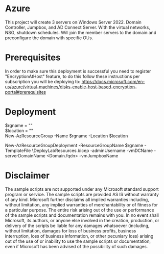 # Azure
This project will create 3 servers on Windows Server 2022.  Domain Controller, Jumpbox, and AD Connect Server.  With the virtual networks, NSG, shutdown schedules.  Will join the member servers to the domain and preconfigure the domain with specific OUs.

# Prerequisites
In order to make sure this deployment is successful you need to register "EncryptionAtHost" feature, to do this follow these instructions per subscription you will be deploying to: https://docs.microsoft.com/en-us/azure/virtual-machines/disks-enable-host-based-encryption-portal#prerequisites

# Deployment
$rgname = "<rg-name>" <br/>
$location = "<azure region name>"<br/>
New-AzResourceGroup -Name $rgname -Location $location

New-AzResourceGroupDeployment -ResourceGroupName $rgname -TemplateFile <path-to-template>\DeployLabResources.bicep -adminUsername <username> -vmDCName <DCName> -serverDomainName <Domain.fqdn> -vmJumpboxName <JumpboxName>

# Disclaimer
The sample scripts are not supported under any Microsoft standard support program or service. The sample scripts are provided AS IS without warranty of any kind. Microsoft further disclaims all implied warranties including, without limitation, any implied warranties of merchantability or of fitness for a particular purpose. The entire risk arising out of the use or performance of the sample scripts and documentation remains with you. In no event shall Microsoft, its authors, or anyone else involved in the creation, production, or delivery of the scripts be liable for any damages whatsoever (including, without limitation, damages for loss of business profits, business interruption, loss of business information, or other pecuniary loss) arising out of the use of or inability to use the sample scripts or documentation, even if Microsoft has been advised of the possibility of such damages.